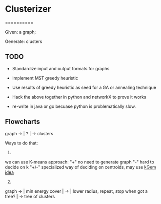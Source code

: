 # Clusterizer
==========

Given: a graph; 

Generate: clusters

## TODO
* Standardize input and output formats for graphs
* Implement MST greedy heuristic
* Use results of greedy heuristic as seed for a GA or annealing technique

* Hack the above together in python and networkX to prove it works

* re-write in java or go becuase python is problematically slow.


## Flowcharts

graph -> |   ?    | ->  clusters

Ways to do that:

1)
we can use K-means approach:
"+" no need to generate graph
"-" hard to decide on k
"+/-" specialized way of deciding on centroids, may use [kGem idea](http://alan.cs.gsu.edu/NGS/?q=content/kgem)

2) 
graph -> |  min energy cover  | -> |  lower radius, repeat, stop when got a tree? | ->  tree of clusters

        
         
         
